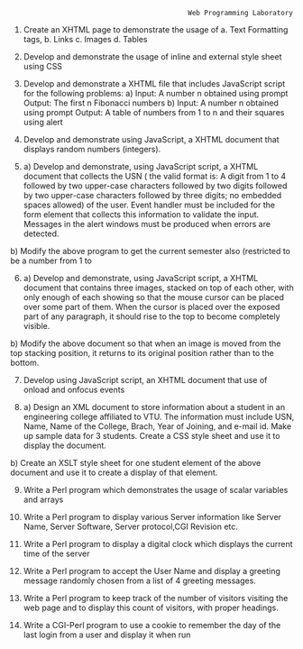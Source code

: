                                                 Web Programming Laboratory 
 

1. Create an XHTML page to demonstrate the usage of a. Text Formatting tags, 
b. Links 
c. Images d. Tables 
 
2. Develop and demonstrate the usage of inline and external style sheet using CSS 
 
3. Develop and demonstrate a XHTML file that includes JavaScript script for the 
following problems: 
a) Input: A number n obtained using prompt 
Output: The first n Fibonacci numbers 
b) Input: A number n obtained using prompt 
Output: A table of numbers from 1 to n and their squares using alert 
 
4. Develop and demonstrate using JavaScript, a XHTML document that displays 
random numbers (integers). 
 
5. a) Develop and demonstrate, using JavaScript script, a XHTML document that collects 
the USN ( the valid format is: A digit from 1 to 4 followed by two upper-case characters 
followed by two digits followed by two upper-case characters followed by three digits; no 
embedded spaces allowed) of the user. Event handler must be included for the form 
element that collects this information to validate the input. Messages in the alert windows 
must be produced when errors are detected. 
 
b) Modify the above program to get the current semester also (restricted to be a number from 1 
to 
 
6. a) Develop and demonstrate, using JavaScript script, a XHTML document that contains 
three images, stacked on top of each other, with only enough of each showing so that the 
mouse cursor can be placed over some part of them. When the cursor is placed over the 
exposed part of any paragraph, it should rise to the top to become completely visible. 
 
b) Modify the above document so that when an image is moved from the top stacking position, 
it returns to its original position rather than to the bottom. 
 
7. Develop using JavaScript script, an XHTML document that use of onload and onfocus 
events 
 
8. a) Design an XML document to store information about a student in an engineering 
college affiliated to VTU. The information must include USN, Name, Name of the College, 
Brach, Year of Joining, and e-mail id. Make up sample data for 3 students. Create a CSS style 
sheet and use it to display the document. 
 
b) Create an XSLT style sheet for one student element of the above document and use it to 
create a display of that element. 

9. Write a Perl program which demonstrates the usage of scalar variables and arrays 
 
10. Write a Perl program to display various Server information like Server Name, 
Server 
Software, Server protocol,CGI Revision etc. 
 
11. Write a Perl program to display a digital clock which displays the current time of the server 
 
12. Write a Perl program to accept the User Name and display a greeting message 
randomly chosen from a list of 4 greeting messages. 
 
13. Write a Perl program to keep track of the number of visitors visiting the web page and 
to display this count of visitors, with proper headings. 
 
14. Write a CGI-Perl program to use a cookie to remember the day of the last login from a 
user and display it when run 
